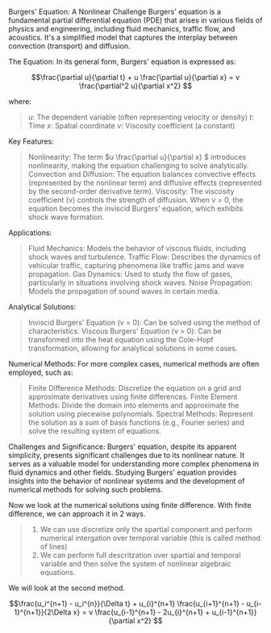 Burgers' Equation: A Nonlinear Challenge
Burgers' equation is a fundamental partial differential equation (PDE) that arises in various fields of physics and engineering, including fluid mechanics, traffic flow, and acoustics. It's a simplified model that captures the interplay between convection (transport) and diffusion. 


The Equation:
In its general form, Burgers' equation is expressed as:

$$\frac{\partial u}{\partial t} + u \frac{\partial u}{\partial x} = ν \frac{\partial^2 u}{\partial x^2} $$

where:
> $u$: The dependent variable (often representing velocity or density) 
> $t$: Time 
> $x$: Spatial coordinate 
> $\nu$: Viscosity coefficient (a constant) 

Key Features:
> Nonlinearity: The term $u \frac{\partial u}{\partial x} $ introduces nonlinearity, making the equation challenging to solve analytically. 
> Convection and Diffusion: The equation balances convective effects (represented by the nonlinear term) and diffusive effects (represented by the second-order derivative term). 
> Viscosity: The viscosity coefficient (ν) controls the strength of diffusion. When ν = 0, the equation becomes the inviscid Burgers' equation, which exhibits shock wave formation. 

Applications:
>  Fluid Mechanics: Models the behavior of viscous fluids, including shock waves and turbulence. 
>  Traffic Flow: Describes the dynamics of vehicular traffic, capturing phenomena like traffic jams and wave propagation. 
>  Gas Dynamics: Used to study the flow of gases, particularly in situations involving shock waves. 
>  Noise Propagation: Models the propagation of sound waves in certain media.

Analytical Solutions:
>   Inviscid Burgers' Equation (ν = 0): Can be solved using the method of characteristics. 
>   Viscous Burgers' Equation (ν > 0): Can be transformed into the heat equation using the Cole-Hopf transformation, allowing for analytical solutions in some cases.

Numerical Methods:
For more complex cases, numerical methods are often employed, such as:
>   Finite Difference Methods: Discretize the equation on a grid and approximate derivatives using finite differences.
>   Finite Element Methods: Divide the domain into elements and approximate the solution using piecewise polynomials.
>   Spectral Methods: Represent the solution as a sum of basis functions (e.g., Fourier series) and solve the resulting system of equations. 

Challenges and Significance:
  Burgers' equation, despite its apparent simplicity, presents significant challenges due to its nonlinear nature. It serves as a valuable model for understanding more complex phenomena in fluid dynamics and other fields. Studying Burgers' equation provides insights into the behavior of nonlinear systems and the development of numerical methods for solving such problems.

Now we look at the numerical solutions using finite difference.
With finite difference, we can approach it in 2 ways. 
> 1. We can use discretize only the spartial component and perform numerical intergation over temporal variable (this is called method of lines)
> 2. We can perform full descritzation over spartial and temporal variable and then solve the system of nonlinear algebraic equations. 

We will look at the second method. 

$$\frac{u_i^{n+1} - u_i^{n}}{\Delta t} + u_{i}^{n+1} \frac{u_{i+1}^{n+1} - u_{i-1}^{n+1}}{2\Delta x} = ν \frac{u_{i-1}^{n+1} - 2u_{i}^{n+1} + u_{i-1}^{n+1}}{\partial x^2} $$